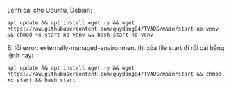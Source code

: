 Lệnh cài cho Ubuntu, Debian: 

````
apt update && apt install wget -y && wget https://raw.githubusercontent.com/quydang04/TVADS/main/start-no-venv && chmod +x start-no-venv && bash start-no-venv 
````

Bị lỗi error: externally-managed-environment thì xóa file start đi rồi cài bằng lệnh này:

```` 
apt update && apt install wget -y && wget https://raw.githubusercontent.com/quydang04/TVADS/main/start && chmod +x start && bash start
````
